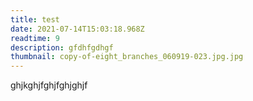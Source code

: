 ```yaml
---
title: test
date: 2021-07-14T15:03:18.968Z
readtime: 9
description: gfdhfgdhgf
thumbnail: copy-of-eight_branches_060919-023.jpg.jpg
---
```

ghjkghjfghjfghjghjf
